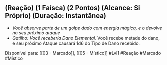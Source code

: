 ## (Reação) (1 Faísca) (2 Pontos) (Alcance: Si Próprio) (Duração: Instantânea)

- *Você absorve parte de um golpe dado com energia mágica, e o devolve no seu próximo ataque*
- *Gatilho: Você receberia Dano Elemental.* Você recebe metade do dano, e seu próximo Ataque causará 1d6 do Tipo de Dano recebido.

Disponível para: [[03 - Marcado]], [[05 - Místico]]
#Lvl1 #Reação #Marcado #Místico